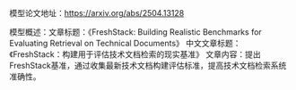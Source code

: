 模型论文地址：https://arxiv.org/abs/2504.13128

模型概述：文章标题：《FreshStack: Building Realistic Benchmarks for Evaluating Retrieval on Technical Documents》
中文文章标题：《FreshStack：构建用于评估技术文档检索的现实基准》
文章内容：提出FreshStack基准，通过收集最新技术文档构建评估标准，提高技术文档检索系统准确性。
